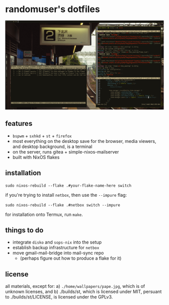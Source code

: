 randomuser's dotfiles
=====================

![an image of the desktop while editing this repo's flake.nix](./demo.png)

features
--------

- `bspwm` + `sxhkd` + `st` + `firefox`
- most everything on the desktop save for the browser, media viewers, and desktop background, is a terminal
- on the server, runs gitea + simple-nixos-mailserver
- built with NixOS flakes

installation
------------

`sudo nixos-rebuild --flake .#your-flake-name-here switch`

if you're trying to install `netbox`, then use the `--impure` flag:

`sudo nixos-rebuild --flake .#netbox switch --impure`

for installation onto Termux, run `make`.

things to do
------------

- integrate `disko` and `sops-nix` into the setup
- establish backup infrastructure for `netbox`
- move gmail-mail-bridge into mail-sync repo
  * (perhaps figure out how to produce a flake for it)

license
-------

all materials, except for:
	a) `./home/wallpapers/pape.jpg`, which is of unknown licenses, and
	b) ./builds/st, which is licensed under MIT, persuant to ./builds/st/LICENSE,
is licensed under the GPLv3.
